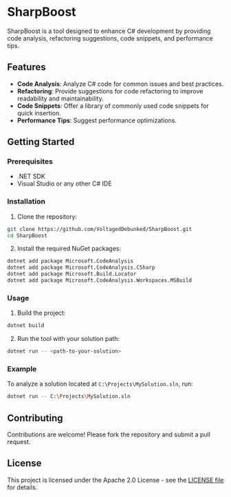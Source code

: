 # SharpBoost

SharpBoost is a tool designed to enhance C# development by providing code analysis, refactoring suggestions, code snippets, and performance tips.

## Features

- **Code Analysis**: Analyze C# code for common issues and best practices.
- **Refactoring**: Provide suggestions for code refactoring to improve readability and maintainability.
- **Code Snippets**: Offer a library of commonly used code snippets for quick insertion.
- **Performance Tips**: Suggest performance optimizations.

## Getting Started

### Prerequisites

- .NET SDK
- Visual Studio or any other C# IDE

### Installation

1. Clone the repository:
```bash
git clone https://github.com/VoltagedDebunked/SharpBoost.git
cd SharpBoost
```
2. Install the required NuGet packages:
```bash
dotnet add package Microsoft.CodeAnalysis
dotnet add package Microsoft.CodeAnalysis.CSharp
dotnet add package Microsoft.Build.Locator
dotnet add package Microsoft.CodeAnalysis.Workspaces.MSBuild
```
### Usage

1. Build the project:
```bash
dotnet build
```
2. Run the tool with your solution path:
```bash
dotnet run -- <path-to-your-solution>
```
### Example

To analyze a solution located at `C:\Projects\MySolution.sln`, run:
```bash
dotnet run -- C:\Projects\MySolution.sln
```

## Contributing

Contributions are welcome! Please fork the repository and submit a pull request.

## License

This project is licensed under the Apache 2.0 License - see the [LICENSE file](LICENSE) for details.
